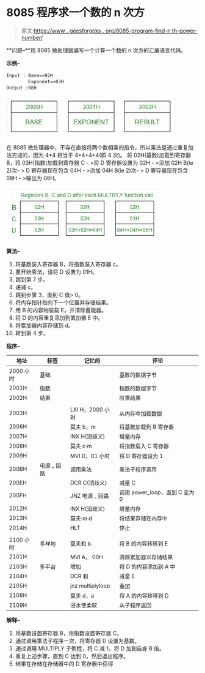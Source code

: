# 8085 程序求一个数的 n 次方

> 原文:[https://www . geesforgeks . org/8085-program-find-n th-power-number/](https://www.geeksforgeeks.org/8085-program-find-nth-power-number/)

**问题–**用 8085 微处理器编写一个计算一个数的 n 次方的汇编语言代码。

**示例–**

```
Input : Base=>02H
        Exponent=>03H  
Output :08H 

```

![](img/aa1ae4860c1117c3f44d2edb89c95eed.png)

在 8085 微处理器中，不存在直接将两个数相乘的指令，所以乘法是通过重复加法完成的，因为 4*4 相当于 4+4+4+4(即 4 次)。
将 02H(基数)加载到寄存器 B，将 03H(指数)加载到寄存器 C - >将 D 寄存器设置为 02H - >添加 02H B(ie 2)次- > D 寄存器现在包含 04H - >添加 04H B(ie 2)次- > D 寄存器现在包含 08H - >输出为 08H。

![](img/3f26dd4555692b08705a585175ccbf0c.png)

**算法–**

1.  将基数装入寄存器 B，将指数装入寄存器 c。
2.  要开始乘法，请将 D 设置为 01H。
3.  跳到第 7 步。
4.  递减 c。
5.  跳到步骤 3，直到 C 值> 0。
6.  将内存指针指向下一个位置并存储结果。
7.  用 B 的内容物装载 E，并清除蓄能器。
8.  将 D 的内容重复添加到累加器 E 中。
9.  将累加器内容存储到 d。
10.  转到第 4 步。

**程序–**

| 地址 | 标签 | 记忆的 | 评论 |
| --- | --- | --- | --- |
| 2000 小时 | 基础 |  | 基数的数据字节 |
| 2001H | 指数 |  | 指数的数据字节 |
| 2002H | 结果 |  | 阶乘结果 |
|  |  |  |  |
| 2003H |  | LXI H，2000 小时 | 从内存中加载数据 |
| 2006H |  | 莫夫 b，m | 将基数加载到 B 寄存器 |
| 2007H |  | INX H(消歧义) | 增量内存 |
| 2008H |  | 莫夫·c·m | 将指数载入 C 寄存器 |
| 2009H |  | MVI D，01 小时 | 将 D 寄存器设为 1 |
| 200BH | 电源 _ 回路 | 调用乘法 | 乘法子程序调用 |
| 200EH |  | DCR C(消歧义) | 减量 C |
| 200FH |  | JNZ 电源 _ 回路 | 调用 power_loop，直到 C 变为 0 |
| 2012H |  | INX H(消歧义) | 增量内存 |
| 2013H |  | 莫夫·m·d | 将结果存储在内存中 |
| 2014H |  | HLT | 停止 |
|  |  |  |  |
| 2100 小时 | 多样地 | 莫夫和 b | 将 B 的内容转移到 E |
| 2101H |  | MVI A， 00H | 清除累加器以存储结果 |
| 2103H | 多平台 | 增加 | 将 D 的内容添加到 A 中 |
| 2104H |  | DCR 和 | 减量 E |
| 2105H |  | jnz multiplyloop | 叠加 |
| 2108H |  | 莫夫 d，a | 将 A 的内容转移到 D |
| 2109H |  | 浸水使柔软 | 从子程序返回 |

**解释–**

1.  用基数设置寄存器 B，用指数设置寄存器 C。
2.  通过调用乘法子程序一次，将寄存器 D 设置为基数。
3.  通过调用 MULTIPLY 子例程，将 C 减 1，将 D 加到自身 B 倍。
4.  重复上述步骤，直到 C 达到 0，然后退出程序。
5.  结果在存储在存储器中的 D 寄存器中获得